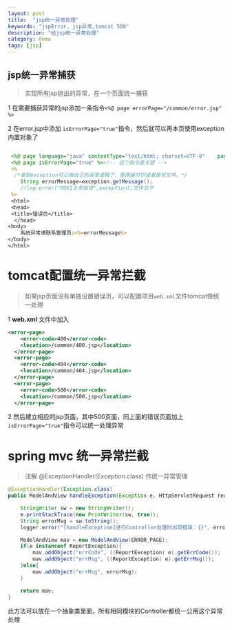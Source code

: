 ```yaml
---
layout: post
title:  "jsp统一异常处理"
keywords: "jspError, jsp异常,tomcat 500"
description: "给jsp统一异常处理"
category: demo
tags: [jsp]
---
```


## jsp统一异常捕获
> 实现所有jsp抛出的异常，在一个页面统一捕获

1 在需要捕获异常的jsp添加一条指令` <%@ page errorPage="/common/error.jsp" %>  ` 

2 在error.jsp中添加 ` isErrorPage="true" `指令，然后就可以再本页使用exception内置对象了

``` jsp

 <%@ page language="java" contentType="text/html; charset=UTF-8"    pageEncoding="UTF-8"%>
 <%@ page isErrorPage="true" %><!-- 这个指令是关键 -->
 <%  
  /*拿到exception可以做自己的异常逻辑了，是直接打印或者是写文件。*/
    String errorMessage=exception.getMessage();
	//log.error("0001业务报错",exception);文件日子
 %>
 <html>
 <head>
 <title>错误页</title>
  </head>
<body>
	系统异常请联系管理员:<%=errorMessage%>
</body>
</html>

```

# tomcat配置统一异常拦截
> 如果jsp页面没有单独设置错误页，可以配置项目`web.xml`文件tomcat做统一处理

1 **web.xml** 文件中加入

``` xml
<error-page>
    <error-code>400</error-code>
    <location>/common/400.jsp</location>
  </error-page>
  <error-page>
    <error-code>404</error-code>
    <location>/common/404.jsp</location>
  </error-page>
  <error-page>
    <error-code>500</error-code>
    <location>/common/500.jsp</location>
  </error-page>  
```
2 然后建立相应的jsp页面，其中500页面，同上面的错误页面加上 ` isErrorPage="true" `指令可以统一处理异常
 
# spring mvc 统一异常拦截
> 注解 @ExceptionHandler(Exception.class) 作统一异常管理

``` java
@ExceptionHandler(Exception.class)
public ModelAndView handleException(Exception e, HttpServletRequest request, HttpServletResponse response) {

	StringWriter sw = new StringWriter();
	e.printStackTrace(new PrintWriter(sw, true));
	String errorMsg = sw.toString();
	logger.error("[handleException]进行Controller处理时出现错误：{}", errorMsg);

	ModelAndView mav = new ModelAndView(ERROR_PAGE);
	if(e instanceof ReportException){
		mav.addObject("errCode", ((ReportException) e).getErrCode());
		mav.addObject("errMsg", ((ReportException) e).getErrMsg());
	}else{
		mav.addObject("errMsg", errorMsg);
	}

	return mav;
}
```
此方法可以放在一个抽象类里面，所有相同模块的Controller都统一公用这个异常处理

